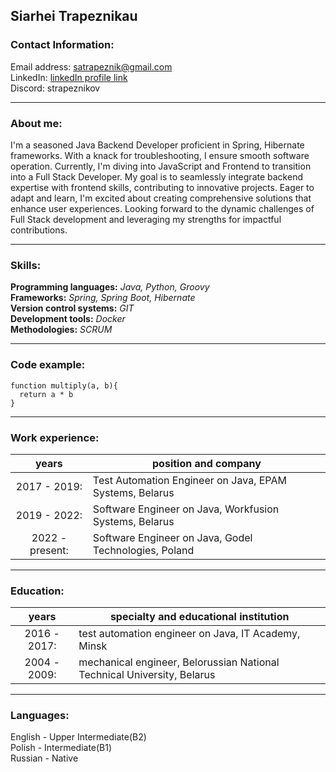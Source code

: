 ## Siarhei Trapeznikau
  
### Contact Information:
Email address: satrapeznik@gmail.com  
LinkedIn: [linkedIn profile link](https://www.linkedin.com/in/sergei-trapeznikov-b90606137/)  
Discord: strapeznikov

---

### About me:
I'm a seasoned Java Backend Developer proficient in Spring, Hibernate frameworks. With a knack for troubleshooting, I ensure smooth software operation. Currently, I'm diving into JavaScript and Frontend to transition into a Full Stack Developer.
My goal is to seamlessly integrate backend expertise with frontend skills, contributing to innovative projects. Eager to adapt and learn, I'm excited about creating comprehensive solutions that enhance user experiences.
Looking forward to the dynamic challenges of Full Stack development and leveraging my strengths for impactful contributions.

***

### Skills:
**Programming languages:** _Java, Python, Groovy_  
**Frameworks:** _Spring, Spring Boot, Hibernate_  
**Version control systems:** _GIT_  
**Development tools:** _Docker_  
**Methodologies:** _SCRUM_  

---

### Code example:
```
function multiply(a, b){
  return a * b
}
```

---

### Work experience:  
 years| position and company|
:------:|---------------------|
2017 - 2019: | Test Automation Engineer on Java, EPAM Systems, Belarus  
2019 - 2022: | Software Engineer on Java, Workfusion Systems, Belarus  
2022 - present: | Software Engineer on Java, Godel Technologies, Poland

---

### Education:
 years     | specialty and educational institution|
:--------:|---------------------|
2016 - 2017: | test automation engineer on Java, IT Academy, Minsk
2004 - 2009: | mechanical engineer, Belorussian National Technical University, Belarus  

---

### Languages:
English - Upper Intermediate(B2)  
Polish - Intermediate(B1)  
Russian - Native  
